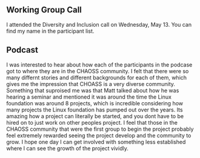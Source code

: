 ## Working Group Call
I attended the Diversity and Inclusion call on Wednesday, May 13. You can find my name in the participant list.

## Podcast
I was interested to hear about how each of the participants in the podcase got to where they are in the CHAOSS community. I felt that there were so many differnt stories and different backgrounds for each of them, which gives me the impression that CHOASS is a very diverse community. Something that suproised me was that Matt talked about how he was hearing a seminar and mentioned it was around the time the Linux foundation was around 8 projects, which is incredible considering how many projects the Linux foundation has pumped out over the years. Its amazing how a project can literally be started, and you dont have to be hired on to just work on other peoples project. I feel that those in the CHAOSS community that were the first group to begin the project probably feel extremely rewarded seeing the project develop and the community to grow. I hope one day I can get involved with something less established where I can see the growth of the project vividly.
